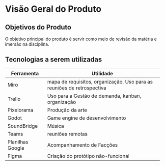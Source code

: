 # Visão Geral do Produto

## **Objetivos do Produto**

O objetivo principal do produto é servir como meio de revisão da matéria e imersão na disciplina.

## Tecnologias a serem utilizadas

| Ferramenta       | Utilidade                                                              |
| ---------------- | ---------------------------------------------------------------------- |
| Miro             | mapa de requisitos, organização, Uso para as reuniões de retrospectiva |
| Trello           | Uso para a Gestão de demanda, kanban, organização                      |
| Pixelorama       | Produção da arte                                                       |
| Godot            | Game engine de desenvolvimento                                         |
| SoundBridge      | Música                                                                 |
| Teams            | reuniões remotas                                                       |
| Planilhas Google | Acompanhamento de Facções                                              |
| Figma            | Criação do protótipo não-funcional                                     |
